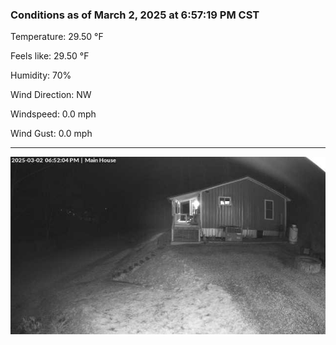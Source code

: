 ### Conditions as of March 2, 2025 at 6:57:19 PM CST 

Temperature: 29.50 &deg;F

Feels like: 29.50 &deg;F

Humidity: 70%

Wind Direction: NW

Windspeed: 0.0 mph

Wind Gust: 0.0 mph

---

<img src="./images/latest.jpeg"/>

